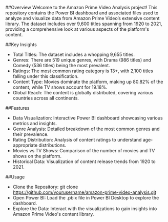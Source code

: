 ##Overview
Welcome to the Amazon Prime Video Analysis project! This repository contains the Power BI dashboard and associated files used to analyze and visualize data from Amazon Prime Video’s extensive content library. The dataset includes over 9,600 titles spanning from 1920 to 2021, providing a comprehensive look at various aspects of the platform's content.

##Key Insights
- Total Titles: The dataset includes a whopping 9,655 titles.
- Genres: There are 519 unique genres, with Drama (986 titles) and Comedy (536 titles) being the most prevalent.
- Ratings: The most common rating category is 13+, with 2,100 titles falling under this classification.
- Content Type: Movies dominate the platform, making up 80.82% of the content, while TV shows account for 19.18%.
- Global Reach: The content is globally distributed, covering various countries across all continents.

##Features
- Data Visualization: Interactive Power BI dashboard showcasing various metrics and insights.
- Genre Analysis: Detailed breakdown of the most common genres and their prevalence.
- Rating Distribution: Analysis of content ratings to understand age-appropriate distributions.
- Movies vs TV Shows: Comparison of the number of movies and TV shows on the platform.
- Historical Data: Visualization of content release trends from 1920 to 2021.

##Usage
- Clone the Repository: git clone https://github.com/yourusername/amazon-prime-video-analysis.git
- Open Power BI: Load the .pbix file in Power BI Desktop to explore the dashboard.
- Explore the Data: Interact with the visualizations to gain insights into Amazon Prime Video's content library.
